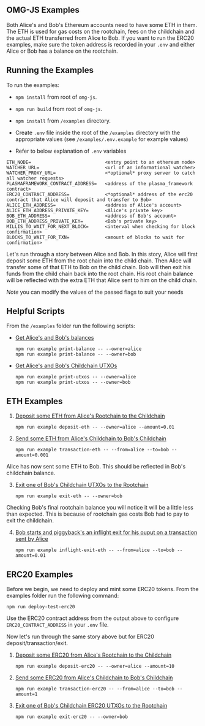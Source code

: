 ## OMG-JS Examples

Both Alice's and Bob's Ethereum accounts need to have some ETH in them. The ETH is used for gas costs on the rootchain, fees on the childchain and the actual ETH transferred from Alice to Bob.
If you want to run the ERC20 examples, make sure the token address is recorded in your `.env` and either Alice or Bob has a balance on the rootchain.

## Running the Examples

To run the examples:
- `npm install` from root of `omg-js`.
- `npm run build` from root of `omg-js`.
- `npm install` from `/examples` directory.
- Create `.env` file inside the root of the `/examples` directory with the appropriate values (see `/examples/.env.example` for example values)

- Refer to below explanation of `.env` variables
```
ETH_NODE=                           <entry point to an ethereum node>
WATCHER_URL=                        <url of an informational watcher>
WATCHER_PROXY_URL=                  <*optional* proxy server to catch all watcher requests>
PLASMAFRAMEWORK_CONTRACT_ADDRESS=   <address of the plasma_framework contract>
ERC20_CONTRACT_ADDRESS=             <*optional* address of the erc20 contract that Alice will deposit and transfer to Bob>
ALICE_ETH_ADDRESS=                  <address of Alice's account>
ALICE_ETH_ADDRESS_PRIVATE_KEY=      <Alice's private key>
BOB_ETH_ADDRESS=                    <address of Bob's account>
BOB_ETH_ADDRESS_PRIVATE_KEY=        <Bob's private key>
MILLIS_TO_WAIT_FOR_NEXT_BLOCK=      <interval when checking for block confirmation>
BLOCKS_TO_WAIT_FOR_TXN=             <amount of blocks to wait for confirmation>
```

Let's run through a story between Alice and Bob. In this story, Alice will first deposit some ETH from the root chain into the child chain. Then Alice will transfer some of that ETH to Bob on the child chain. Bob will then exit his funds from the child chain back into the root chain. His root chain balance will be reflected with the extra ETH that Alice sent to him on the child chain.

*_Note_* you can modify the values of the passed flags to suit your needs

## Helpful Scripts

From the `/examples` folder run the following scripts:

- [Get Alice's and Bob's balances](examples/print-balance.js)

    `npm run example print-balance -- --owner=alice`  
    `npm run example print-balance -- --owner=bob`

- [Get Alice's and Bob's Childchain UTXOs](examples/print-utxos.js)

    `npm run example print-utxos -- --owner=alice`  
    `npm run example print-utxos -- --owner=bob`

## ETH Examples

1. [Deposit some ETH from Alice's Rootchain to the Childchain](examples/deposit-eth.js)
    
    `npm run example deposit-eth -- --owner=alice --amount=0.01`

2. [Send some ETH from Alice's Childchain to Bob's Childchain](examples/transaction-eth.js)
    
    `npm run example transaction-eth -- --from=alice --to=bob --amount=0.001`

Alice has now sent some ETH to Bob. This should be reflected in Bob's childchain balance.

3. [Exit one of Bob's Childchain UTXOs to the Rootchain](examples/exit-eth.js)

    `npm run example exit-eth -- --owner=bob`

Checking Bob's final rootchain balance you will notice it will be a little less than expected. This is because of rootchain gas costs Bob had to pay to exit the childchain.

4. [Bob starts and piggyback's an inflight exit for his ouput on a transaction sent by Alice](example/inflight-exit-eth.js)

    `npm run example inflight-exit-eth -- --from=alice --to=bob --amount=0.01`

## ERC20 Examples

Before we begin, we need to deploy and mint some ERC20 tokens.
From the examples folder run the following command:

`npm run deploy-test-erc20`

Use the ERC20 contract address from the output above to configure `ERC20_CONTRACT_ADDRESS` in your `.env` file.

Now let's run through the same story above but for ERC20 deposit/transaction/exit.

1. [Deposit some ERC20 from Alice's Rootchain to the Childchain](examples/deposit-erc20.js)
    
    `npm run example deposit-erc20 -- --owner=alice --amount=10`

2. [Send some ERC20 from Alice's Childchain to Bob's Childchain](examples/transaction-erc20.js)
    
    `npm run example transaction-erc20 -- --from=alice --to=bob --amount=1`

3. [Exit one of Bob's Childchain ERC20 UTXOs to the Rootchain](examples/exit-erc20.js)

    `npm run example exit-erc20 -- --owner=bob`
